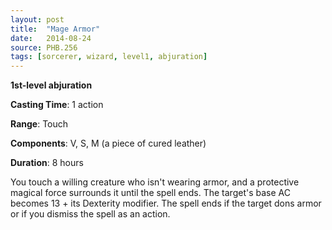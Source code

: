```yaml
---
layout: post
title:  "Mage Armor"
date:   2014-08-24
source: PHB.256
tags: [sorcerer, wizard, level1, abjuration]
---
```


**1st-level abjuration**

**Casting Time**: 1 action

**Range**: Touch

**Components**: V, S, M (a piece of cured leather)

**Duration**: 8 hours

You touch a willing creature who isn't wearing armor, and a protective magical force surrounds it until the spell ends. The target's base AC becomes 13 + its Dexterity modifier. The spell ends if the target dons armor or if you dismiss the spell as an action.
